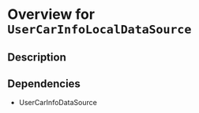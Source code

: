 # Overview for `UserCarInfoLocalDataSource`

## Description



## Dependencies

- UserCarInfoDataSource


